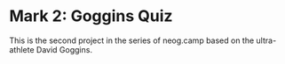 # Mark 2: Goggins Quiz

This is the second project in the series of neog.camp based on the ultra-athlete David Goggins.
